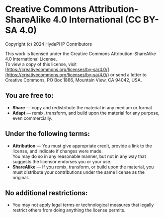 # Creative Commons Attribution-ShareAlike 4.0 International (CC BY-SA 4.0)

Copyright (c) 2024 HydePHP Contributors

This work is licensed under the Creative Commons Attribution-ShareAlike 4.0 International License.  
To view a copy of this license, visit [https://creativecommons.org/licenses/by-sa/4.0/](https://creativecommons.org/licenses/by-sa/4.0/) or send a letter to Creative Commons, PO Box 1866, Mountain View, CA 94042, USA.

## You are free to:
- **Share** — copy and redistribute the material in any medium or format
- **Adapt** — remix, transform, and build upon the material for any purpose, even commercially.

## Under the following terms:
- **Attribution** — You must give appropriate credit, provide a link to the license, and indicate if changes were made.  
  You may do so in any reasonable manner, but not in any way that suggests the licensor endorses you or your use.
- **ShareAlike** — If you remix, transform, or build upon the material, you must distribute your contributions under the same license as the original.

## No additional restrictions:
- You may not apply legal terms or technological measures that legally restrict others from doing anything the license permits.
